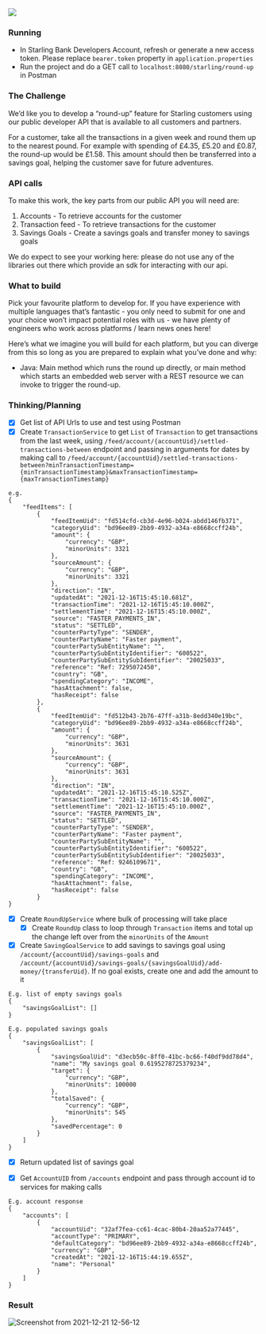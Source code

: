 <img src="https://img.shields.io/badge/made%20by-ManjoothKler-blue.svg" > 

### Running
- In Starling Bank Developers Account, refresh or generate a new access token. Please replace
`bearer.token` property in `application.properties`
- Run the project and do a GET call to `localhost:8080/starling/round-up` in Postman

### The Challenge
We’d like you to develop a “round-up” feature for Starling customers using our public
developer API that is available to all customers and partners.

For a customer, take all the transactions in a given week and round them up to the nearest
pound. For example with spending of £4.35, £5.20 and £0.87, the round-up would be £1.58.
This amount should then be transferred into a savings goal, helping the customer save for
future adventures.

### API calls
To make this work, the key parts from our public API you will need are:
1. Accounts - To retrieve accounts for the customer
2. Transaction feed - To retrieve transactions for the customer
3. Savings Goals - Create a savings goals and transfer money to savings goals
   
We do expect to see your working here: please do not use any of the libraries out there
which provide an sdk for interacting with our api.
   
### What to build
Pick your favourite platform to develop for. If you have experience with multiple languages
that’s fantastic - you only need to submit for one and your choice won’t impact potential
roles with us - we have plenty of engineers who work across platforms / learn news ones
here!

Here’s what we imagine you will build for each platform, but you can diverge from this so
long as you are prepared to explain what you’ve done and why:

- Java: Main method which runs the round up directly, or main method which starts an
embedded web server with a REST resource we can invoke to trigger the round-up.

### Thinking/Planning
- [x] Get list of API Urls to use and test using Postman
- [x] Create `TransactionService` to get `List` of `Transaction` to get transactions from the last week, using `/feed/account/{accountUid}/settled-transactions-between` endpoint and passing in arguments for dates by making call to `/feed/account/{accountUid}/settled-transactions-between?minTransactionTimestamp={minTransactionTimestamp}&maxTransactionTimestamp={maxTransactionTimestamp}`
````
e.g.
{
    "feedItems": [
        {
            "feedItemUid": "fd514cfd-cb3d-4e96-b024-abdd146fb371",
            "categoryUid": "bd96ee89-2bb9-4932-a34a-e8668ccff24b",
            "amount": {
                "currency": "GBP",
                "minorUnits": 3321
            },
            "sourceAmount": {
                "currency": "GBP",
                "minorUnits": 3321
            },
            "direction": "IN",
            "updatedAt": "2021-12-16T15:45:10.681Z",
            "transactionTime": "2021-12-16T15:45:10.000Z",
            "settlementTime": "2021-12-16T15:45:10.000Z",
            "source": "FASTER_PAYMENTS_IN",
            "status": "SETTLED",
            "counterPartyType": "SENDER",
            "counterPartyName": "Faster payment",
            "counterPartySubEntityName": "",
            "counterPartySubEntityIdentifier": "600522",
            "counterPartySubEntitySubIdentifier": "20025033",
            "reference": "Ref: 7295072450",
            "country": "GB",
            "spendingCategory": "INCOME",
            "hasAttachment": false,
            "hasReceipt": false
        },
        {
            "feedItemUid": "fd512b43-2b76-47ff-a31b-8edd340e19bc",
            "categoryUid": "bd96ee89-2bb9-4932-a34a-e8668ccff24b",
            "amount": {
                "currency": "GBP",
                "minorUnits": 3631
            },
            "sourceAmount": {
                "currency": "GBP",
                "minorUnits": 3631
            },
            "direction": "IN",
            "updatedAt": "2021-12-16T15:45:10.525Z",
            "transactionTime": "2021-12-16T15:45:10.000Z",
            "settlementTime": "2021-12-16T15:45:10.000Z",
            "source": "FASTER_PAYMENTS_IN",
            "status": "SETTLED",
            "counterPartyType": "SENDER",
            "counterPartyName": "Faster payment",
            "counterPartySubEntityName": "",
            "counterPartySubEntityIdentifier": "600522",
            "counterPartySubEntitySubIdentifier": "20025033",
            "reference": "Ref: 9246109671",
            "country": "GB",
            "spendingCategory": "INCOME",
            "hasAttachment": false,
            "hasReceipt": false
        }
}
````
- [x] Create `RoundUpService` where bulk of processing will take place
  * [x] Create `RoundUp` class to loop through `Transaction` items and total up the change left over from the `minorUnits` of the `Amount`
- [x] Create `SavingGoalService` to add savings to savings goal using `/account/{accountUid}/savings-goals` and `/account/{accountUid}/savings-goals/{savingsGoalUid}/add-money/{transferUid}`. If no goal exists, create one and add the amount to it
```
E.g. list of empty savings goals
{
    "savingsGoalList": []
}

E.g. populated savings goals
{
    "savingsGoalList": [
        {
            "savingsGoalUid": "d3ecb50c-8ff0-41bc-bc66-f40df9dd78d4",
            "name": "My savings goal 0.6195278725379234",
            "target": {
                "currency": "GBP",
                "minorUnits": 100000
            },
            "totalSaved": {
                "currency": "GBP",
                "minorUnits": 545
            },
            "savedPercentage": 0
        }
    ]
}
```
  * [x] Return updated list of savings goal
- [x] Get `AccountUID` from `/accounts` endpoint and pass through account id to services for making calls
```
E.g. account response
{
    "accounts": [
        {
            "accountUid": "32af7fea-cc61-4cac-80b4-20aa52a77445",
            "accountType": "PRIMARY",
            "defaultCategory": "bd96ee89-2bb9-4932-a34a-e8668ccff24b",
            "currency": "GBP",
            "createdAt": "2021-12-16T15:44:19.655Z",
            "name": "Personal"
        }
    ]
}
```
  
### Result
![Screenshot from 2021-12-21 12-56-12](https://user-images.githubusercontent.com/21277038/146933743-5a37aef1-0dca-4eff-bac0-20cc72176f9f.png)
